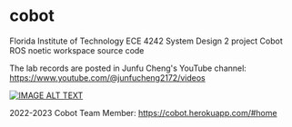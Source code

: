 # cobot
Florida Institute of Technology ECE 4242 System Design 2 project Cobot ROS noetic workspace source code

The lab records are posted in Junfu Cheng's YouTube channel:
https://www.youtube.com/@junfucheng2172/videos


[![IMAGE ALT TEXT](http://img.youtube.com/vi/X1LVDeW8v2g/0.jpg)](https://www.youtube.com/watch?v=X1LVDeW8v2g "Cobot Chess Player")

2022-2023 Cobot Team Member: https://cobot.herokuapp.com/#home
